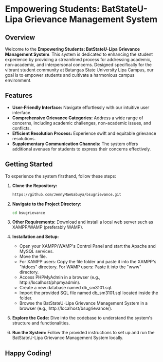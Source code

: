 # Empowering Students: BatStateU-Lipa Grievance Management System

## Overview

Welcome to the **Empowering Students: BatStateU-Lipa Grievance Management System**. This system is dedicated to enhancing the student experience by providing a streamlined process for addressing academic, non-academic, and interpersonal concerns. Designed specifically for the vibrant student community at Batangas State University Lipa Campus, our goal is to empower students and cultivate a harmonious campus environment.

## Features

- **User-Friendly Interface:** Navigate effortlessly with our intuitive user interface.
- **Comprehensive Grievance Categories:** Address a wide range of concerns, including academic challenges, non-academic issues, and conflicts.
- **Efficient Resolution Process:** Experience swift and equitable grievance resolutions.
- **Supplementary Communication Channels:** The system offers additional avenues for students to express their concerns effectively.

## Getting Started

To experience the system firsthand, follow these steps:

1. **Clone the Repository:**
   ```bash
   https://github.com/JennyMaeGabuya/bsugrievance.git
   ```

2. **Navigate to the Project Directory:**
   ```bash
   cd bsugrievance
   ```

3. **Other Requirements:**
   Download and install a local web server such as XAMPP/WAMP (preferably WAMP).

4. **Installation and Setup:**

   - Open your XAMPP/WAMP's Control Panel and start the Apache and MySQL services.
   - Move the file.
   - For XAMPP users: Copy the file folder and paste it into the XAMPP's "htdocs" directory. For WAMP users: Paste it into the "www" directory.
   - Access PHPMyAdmin in a browser (e.g., http://localhost/phpmyadmin).
   - Create a new database named db_sm3101.sql.
   - Import the provided SQL file named db_sm3101.sql located inside the folder.
   - Browse the BatStateU-Lipa Grievance Management System in a browser (e.g., http://localhost/bsugrievance/).

5. **Explore the Code:**
   Dive into the codebase to understand the system's structure and functionalities.

6. **Run the System:**
   Follow the provided instructions to set up and run the BatStateU-Lipa Grievance Management System locally.

## Happy Coding!
